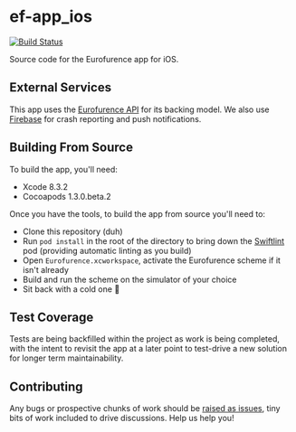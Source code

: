# ef-app_ios

[![Build Status](https://travis-ci.org/eurofurence/ef-app_ios.svg?branch=master)](https://travis-ci.org/eurofurence/ef-app_ios)

Source code for the Eurofurence app for iOS.

## External Services

This app uses the [Eurofurence API](https://app.eurofurence.org/swagger/v2/ui/) for its backing model. We also use [Firebase](https://firebase.google.com) for crash reporting and push notifications.

## Building From Source

To build the app, you'll need:

- Xcode 8.3.2
- Cocoapods 1.3.0.beta.2

Once you have the tools, to build the app from source you'll need to:

- Clone this repository (duh)
- Run `pod install` in the root of the directory to bring down the [Swiftlint](https://github.com/realm/SwiftLint) pod (providing automatic linting as you build)
- Open `Eurofurence.xcworkspace`, activate the Eurofurence scheme if it isn't already
- Build and run the scheme on the simulator of your choice
- Sit back with a cold one 🍻

## Test Coverage

Tests are being backfilled within the project as work is being completed, with the intent to revisit the app at a later point to test-drive a new solution for longer term maintainability.

## Contributing

Any bugs or prospective chunks of work should be [raised as issues](https://github.com/eurofurence/ef-app_ios/issues/new), tiny bits of work included to drive discussions. Help us help you!
